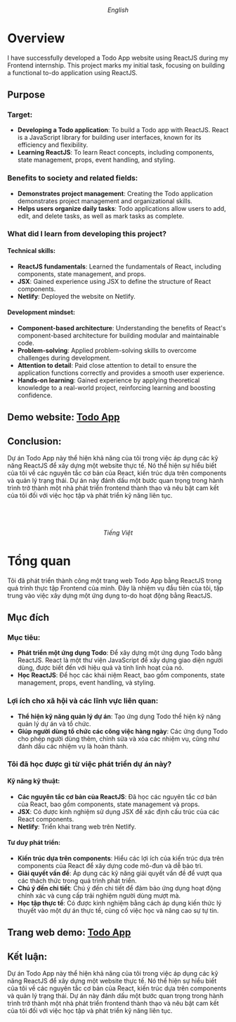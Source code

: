 <h6 align="center">English</h6>

# Overview
I have successfully developed a Todo App website using ReactJS during my Frontend internship. This project marks my initial task, focusing on building a functional to-do application using ReactJS.

## Purpose
### Target:
- **Developing a Todo application**: To build a Todo app with ReactJS. React is a JavaScript library for building user interfaces, known for its efficiency and flexibility.
- **Learning ReactJS**: To learn React concepts, including components, state management, props, event handling, and styling.

### Benefits to society and related fields:
- **Demonstrates project management**: Creating the Todo application demonstrates project management and organizational skills.
- **Helps users organize daily tasks**: Todo applications allow users to add, edit, and delete tasks, as well as mark tasks as complete.

### What did I learn from developing this project?
#### Technical skills:
- **ReactJS fundamentals**: Learned the fundamentals of React, including components, state management, and props.
- **JSX**: Gained experience using JSX to define the structure of React components.
- **Netlify**: Deployed the website on Netlify.

#### Development mindset:
- **Component-based architecture**: Understanding the benefits of React's component-based architecture for building modular and maintainable code.
- **Problem-solving**: Applied problem-solving skills to overcome challenges during development.
- **Attention to detail**: Paid close attention to detail to ensure the application functions correctly and provides a smooth user experience.
- **Hands-on learning**: Gained experience by applying theoretical knowledge to a real-world project, reinforcing learning and boosting confidence.

## Demo website: [Todo App](https://cthawngs-todo-app-reactjs.netlify.app/)

## Conclusion:
Dự án Todo App này thể hiện khả năng của tôi trong việc áp dụng các kỹ năng ReactJS để xây dựng một website thực tế. Nó thể hiện sự hiểu biết của tôi về các nguyên tắc cơ bản của React, kiến trúc dựa trên components và quản lý trạng thái. Dự án này đánh dấu một bước quan trọng trong hành trình trở thành một nhà phát triển frontend thành thạo và nêu bật cam kết của tôi đối với việc học tập và phát triển kỹ năng liên tục.
<br><br>

&nbsp;
<h6 align="center">Tiếng Việt</h6>

# Tổng quan
Tôi đã phát triển thành công một trang web Todo App bằng ReactJS trong quá trình thực tập Frontend của mình. Đây là nhiệm vụ đầu tiên của tôi, tập trung vào việc xây dựng một ứng dụng to-do hoạt động bằng ReactJS.

## Mục đích
### Mục tiêu:
- **Phát triển một ứng dụng Todo**: Để xây dựng một ứng dụng Todo bằng ReactJS. React là một thư viện JavaScript để xây dựng giao diện người dùng, được biết đến với hiệu quả và tính linh hoạt của nó.
- **Học ReactJS**: Để học các khái niệm React, bao gồm components, state management, props, event handling, và styling.

### Lợi ích cho xã hội và các lĩnh vực liên quan:
- **Thể hiện kỹ năng quản lý dự án**: Tạo ứng dụng Todo thể hiện kỹ năng quản lý dự án và tổ chức.
- **Giúp người dùng tổ chức các công việc hàng ngày**: Các ứng dụng Todo cho phép người dùng thêm, chỉnh sửa và xóa các nhiệm vụ, cũng như đánh dấu các nhiệm vụ là hoàn thành.

### Tôi đã học được gì từ việc phát triển dự án này?
#### Kỹ năng kỹ thuật:
- **Các nguyên tắc cơ bản của ReactJS**: Đã học các nguyên tắc cơ bản của React, bao gồm components, state management và props.
- **JSX**: Có được kinh nghiệm sử dụng JSX để xác định cấu trúc của các React components.
- **Netlify**: Triển khai trang web trên Netlify.

#### Tư duy phát triển:
- **Kiến trúc dựa trên components**: Hiểu các lợi ích của kiến trúc dựa trên components của React để xây dựng code mô-đun và dễ bảo trì.
- **Giải quyết vấn đề**: Áp dụng các kỹ năng giải quyết vấn đề để vượt qua các thách thức trong quá trình phát triển.
- **Chú ý đến chi tiết**: Chú ý đến chi tiết để đảm bảo ứng dụng hoạt động chính xác và cung cấp trải nghiệm người dùng mượt mà.
- **Học tập thực tế**: Có được kinh nghiệm bằng cách áp dụng kiến thức lý thuyết vào một dự án thực tế, củng cố việc học và nâng cao sự tự tin.

## Trang web demo: [Todo App](https://cthawngs-todo-app-reactjs.netlify.app/)

## Kết luận:
Dự án Todo App này thể hiện khả năng của tôi trong việc áp dụng các kỹ năng ReactJS để xây dựng một website thực tế. Nó thể hiện sự hiểu biết của tôi về các nguyên tắc cơ bản của React, kiến trúc dựa trên components và quản lý trạng thái. Dự án này đánh dấu một bước quan trọng trong hành trình trở thành một nhà phát triển frontend thành thạo và nêu bật cam kết của tôi đối với việc học tập và phát triển kỹ năng liên tục.
